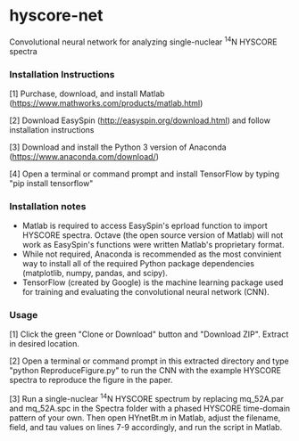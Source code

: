 # hyscore-net
Convolutional neural network for analyzing single-nuclear <sup>14</sup>N HYSCORE spectra

### Installation Instructions
[1] Purchase, download, and install Matlab (https://www.mathworks.com/products/matlab.html)

[2] Download EasySpin (http://easyspin.org/download.html) and follow installation instructions

[3] Download and install the Python 3 version of Anaconda (https://www.anaconda.com/download/)

[4] Open a terminal or command prompt and install TensorFlow by typing "pip install tensorflow"

### Installation notes
- Matlab is required to access EasySpin's eprload function to import HYSCORE spectra. Octave (the open source version of Matlab) will not work as EasySpin's functions were written Matlab's proprietary format.
- While not required, Anaconda is recommended as the most convinient way to install all of the required Python package dependencies (matplotlib, numpy, pandas, and scipy).
- TensorFlow (created by Google) is the machine learning package used for training and evaluating the convolutional neural network (CNN).

### Usage
[1] Click the green "Clone or Download" button and "Download ZIP". Extract in desired location.

[2] Open a terminal or command prompt in this extracted directory and type "python ReproduceFigure.py" to run the CNN with the example HYSCORE spectra to reproduce the figure in the paper.

[3] Run a single-nuclear <sup>14</sup>N HYSCORE spectrum by replacing mq_52A.par and mq_52A.spc in the Spectra folder with a phased HYSCORE time-domain pattern of your own. Then open HYnetBt.m in Matlab, adjust the filename, field, and tau values on lines 7-9 accordingly, and run the script in Matlab.
